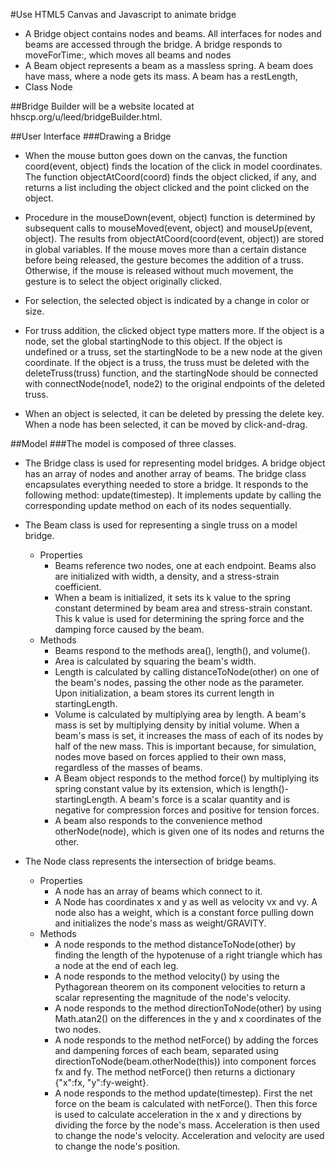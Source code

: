 #Use HTML5 Canvas and Javascript to animate bridge

* A Bridge object contains nodes and beams. All interfaces for nodes and beams are accessed through the bridge. A bridge responds to moveForTime:, which moves all beams and nodes
* A Beam object represents a beam as a massless spring. A beam does have mass, where a node gets its mass. A beam has a restLength,
* Class Node

##Bridge Builder will be a website located at hhscp.org/u/leed/bridgeBuilder.html.

##User Interface
###Drawing a Bridge

* When the mouse button goes down on the canvas, the function coord(event, object) finds the location of the click in model coordinates. The function objectAtCoord(coord) finds the object clicked, if any, and returns a list including the object clicked and the point clicked on the object.

* Procedure in the mouseDown(event, object) function is determined by subsequent calls to mouseMoved(event, object) and mouseUp(event, object). The results from objectAtCoord(coord(event, object)) are stored in global variables. If the mouse moves more than a certain distance before being released, the gesture becomes the addition of a truss. Otherwise, if the mouse is released without much movement, the gesture is to select the object originally clicked.
* For selection, the selected object is indicated by a change in color or size.
* For truss addition, the clicked object type matters more. If the object is a node, set the global startingNode to this object. If the object is undefined or a truss, set the startingNode to be a new node at the given coordinate. If the object is a truss, the truss must be deleted with the deleteTruss(truss) function, and the startingNode should be connected with connectNode(node1, node2) to the original endpoints of the deleted truss.
* When an object is selected, it can be deleted by pressing the delete key. When a node has been selected, it can be moved by click-and-drag.

##Model
###The model is composed of three classes.
* The Bridge class is used for representing model bridges. A bridge object has an array of nodes and another array of beams. The bridge class encapsulates everything needed to store a bridge. It responds to the following method: update(timestep). It implements update by calling the corresponding update method on each of its nodes sequentially.

* The Beam class is used for representing a single truss on a model bridge.
    * Properties
        * Beams reference two nodes, one at each endpoint. Beams also are initialized with width, a density, and a stress-strain coefficient.
        * When a beam is initialized, it sets its k value to the spring constant determined by beam area and stress-strain constant. This k value is used for determining the spring force and the damping force caused by the beam.
    * Methods
        * Beams respond to the methods area(), length(), and volume().
        * Area is calculated by squaring the beam's width.
        * Length is calculated by calling distanceToNode(other) on one of the beam's nodes, passing the other node as the parameter. Upon initialization, a beam stores its current length in startingLength.
        * Volume is calculated by multiplying area by length. A beam's mass is set by multiplying density by initial volume. When a beam's mass is set, it increases the mass of each of its nodes by half of the new mass. This is important because, for simulation, nodes move based on forces applied to their own mass, regardless of the masses of beams.
        * A Beam object responds to the method force() by multiplying its spring constant value by its extension, which is length()-startingLength. A beam's force is a scalar quantity and is negative for compression forces and positive for tension forces.
        * A beam also responds to the convenience method otherNode(node), which is given one of its nodes and returns the other.

* The Node class represents the intersection of bridge beams.
    * Properties
        * A node has an array of beams which connect to it.
        * A Node has coordinates x and y as well as velocity vx and vy. A node also has a weight, which is a constant force pulling down and initializes the node's mass as weight/GRAVITY.
    * Methods
        * A node responds to the method distanceToNode(other) by finding the length of the hypotenuse of a right triangle which has a node at the end of each leg.
        * A node responds to the method velocity() by using the Pythagorean theorem on its component velocities to return a scalar representing the magnitude of the node's velocity.
        * A node responds to the method directionToNode(other) by using Math.atan2() on the differences in the y and x coordinates of the two nodes.
        * A node responds to the method netForce() by adding the forces and dampening forces of each beam, separated using directionToNode(beam.otherNode(this)) into component forces fx and fy. The method netForce() then returns a dictionary {"x":fx, "y":fy-weight}.
        * A node responds to the method update(timestep). First the net force on the beam is calculated with netForce(). Then this force is used to calculate acceleration in the x and y directions by dividing the force by the node's mass. Acceleration is then used to change the node's velocity. Acceleration and velocity are used to change the node's position.